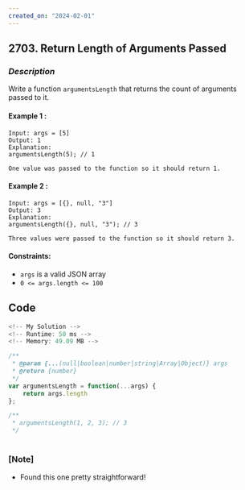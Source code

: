 ```yaml
---
created_on: "2024-02-01"
---
```


## 2703. Return Length of Arguments Passed


### _Description_

Write a function `argumentsLength` that returns the count of arguments passed to it.


#### Example 1 :
```
Input: args = [5]
Output: 1
Explanation:
argumentsLength(5); // 1

One value was passed to the function so it should return 1.
```

#### Example 2 :
```
Input: args = [{}, null, "3"]
Output: 3
Explanation: 
argumentsLength({}, null, "3"); // 3

Three values were passed to the function so it should return 3.
```

#### Constraints:

- `args` is a valid JSON array
- `0 <= args.length <= 100`


## Code

```JavaScript
<!-- My Solution -->
<!-- Runtime: 50 ms -->
<!-- Memory: 49.09 MB -->

/**
 * @param {...(null|boolean|number|string|Array|Object)} args
 * @return {number}
 */
var argumentsLength = function(...args) {
    return args.length
};

/**
 * argumentsLength(1, 2, 3); // 3
 */
```


#

### [Note]
- Found this one pretty straightforward!
